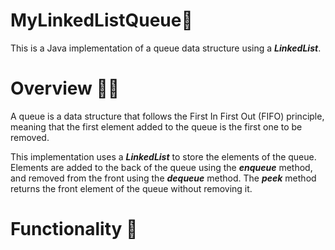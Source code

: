 # MyLinkedListQueue🧩
This is a Java implementation of a queue data structure using a ***LinkedList***.

# Overview 👨‍💻
A queue is a data structure that follows the First In First Out (FIFO) principle, meaning that the first element added to the queue is the first one to be removed.

This implementation uses a ***LinkedList*** to store the elements of the queue. Elements are added to the back of the queue using the ***enqueue*** method, and removed from the front using the ***dequeue*** method. The ***peek*** method returns the front element of the queue without removing it.

# Functionality 🦾
